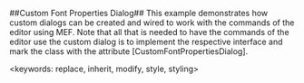 ##Custom Font Properties Dialog##
This example demonstrates how custom dialogs can be created and wired to work with the commands of the editor using MEF.
Note that all that is needed to have the commands of the editor use the custom dialog is to implement the respective interface and mark the class with the attribute [CustomFontPropertiesDialog].

<keywords: replace, inherit, modify, style, styling>